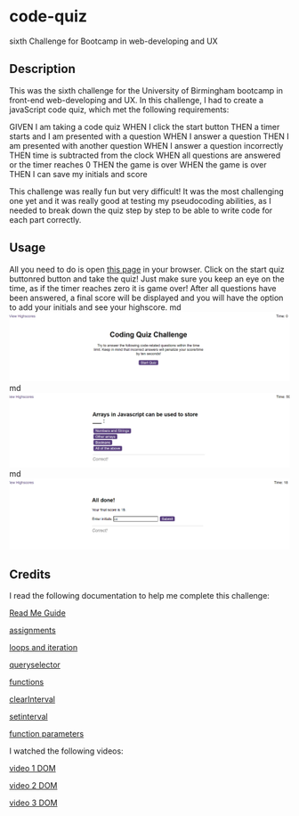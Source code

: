 # code-quiz
sixth Challenge for Bootcamp in web-developing and UX
## Description

This was the sixth challenge for the University of Birmingham bootcamp in front-end web-developing and UX. In this challenge, I had to create a javaScript code quiz, which met the following requirements: 

GIVEN I am taking a code quiz
WHEN I click the start button
THEN a timer starts and I am presented with a question
WHEN I answer a question
THEN I am presented with another question
WHEN I answer a question incorrectly
THEN time is subtracted from the clock
WHEN all questions are answered or the timer reaches 0
THEN the game is over
WHEN the game is over
THEN I can save my initials and score

This challenge was really fun but very difficult! It was the most challenging one yet and it was really good at testing my pseudocoding abilities, as I needed to break down the quiz step by step to be able to write code for each part correctly. 
## Usage

 All you need to do is open [this page](https://chantalcassinijones.github.io/code-quiz/) in your browser. Click on the start quiz buttonred button and take the quiz! Just make sure you keep an eye on the time, as if the timer reaches zero it is game over! After all questions have been answered, a final score will be displayed and you will have the option to add your initials and see your highscore. 
md
    ![Screenshot 1](./starter/assets/screenshots/Screenshot%202023-12-12%20182624.png)
    md
    ![Screenshot 2](./starter/assets/screenshots/Screenshot%202023-12-12%20182648.png)
    md
    ![Screenshot 3](./starter/assets/screenshots/Screenshot%202023-12-12%20182706.png)


## Credits

I read the following documentation to help me complete this challenge: 

[Read Me Guide](https://coding-boot-camp.github.io/full-stack/github/professional-readme-guide)

[assignments](https://www.w3schools.com/js/js_assignment.asp)

[loops and iteration](https://developer.mozilla.org/en-US/docs/Web/JavaScript/Guide/Loops_and_iteration#for_statement/)

[queryselector](https://developer.mozilla.org/en-US/docs/Web/API/Document/querySelector)

[functions](https://developer.mozilla.org/en-US/docs/Web/JavaScript/Guide/Functions)

[clearInterval](https://developer.mozilla.org/en-US/docs/Web/API/clearInterval)

[setinterval](https://developer.mozilla.org/en-US/docs/Web/API/setInterval)

[function parameters](https://www.w3schools.com/js/js_function_parameters.asp)

I watched the following videos: 

[video 1 DOM](https://www.youtube.com/watch?v=0ik6X4DJKCc)

[video 2 DOM](https://www.youtube.com/watch?v=mPd2aJXCZ2g)

[video 3 DOM](https://www.youtube.com/watch?v=wK2cBMcDTss)